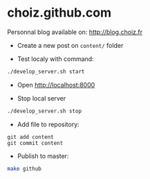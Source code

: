 choiz.github.com
================

Personnal blog available on: http://blog.choiz.fr

- Create a new post on ```content/``` folder

- Test localy with command:
```bash
./develop_server.sh start
```

- Open [http://localhost:8000](http://localhost:8000)

- Stop local server
```bash
./develop_server.sh stop
```

- Add file to repository:
```git
git add content
git commit content
```

- Publish to master:
```bash
make github
```
